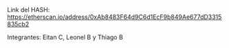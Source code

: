 Link del HASH: https://etherscan.io/address/0xAb8483F64d9C6d1EcF9b849Ae677dD3315835cb2

Integrantes: Eitan C, Leonel B y Thiago B

